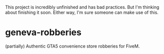This project is incredibly unfinished and has bad practices. But I'm thinking about finishing it soon. Either way, I'm sure someone can make use of this.

# geneva-robberies
 (partially) Authentic GTA5 convenience store robberies for FiveM.

